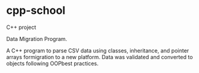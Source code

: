 # cpp-school
C++ project

Data Migration Program.

A C++ program to parse CSV data using classes, inheritance, and pointer arrays formigration to a new platform.
Data was validated and converted to objects following OOPbest practices.
